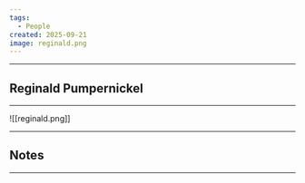 ```yaml
---
tags:
  - People
created: 2025-09-21
image: reginald.png
---
```

---

## Reginald Pumpernickel

---

![[reginald.png]]

---

## Notes

---

